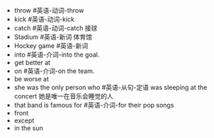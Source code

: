 - throw #英语-动词-throw
- kick #英语-动词-kick
- catch #英语-动词-catch 接球
- Stadium #英语-新词 体育馆
- Hockey game #英语-新词 
- into #英语-介词-into the goal.
- get better at
- on #英语-介词-on the team.
- be worse at
-  she was the only person who #英语-从句-定语 was sleeping at the concert 她是唯一在音乐会睡觉的人
- that band is famous for #英语-介词-for their pop songs
- front
- except
- in the sun
